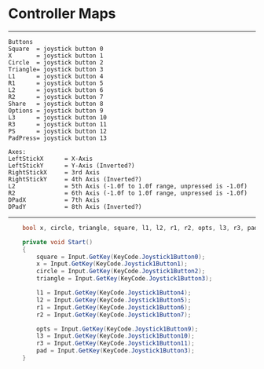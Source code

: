 # Controller Maps

***
    Buttons
    Square  = joystick button 0
    X       = joystick button 1
    Circle  = joystick button 2
    Triangle= joystick button 3
    L1      = joystick button 4
    R1      = joystick button 5
    L2      = joystick button 6
    R2      = joystick button 7
    Share	= joystick button 8
    Options = joystick button 9
    L3      = joystick button 10
    R3      = joystick button 11
    PS      = joystick button 12
    PadPress= joystick button 13
    
    Axes:
    LeftStickX      = X-Axis
    LeftStickY      = Y-Axis (Inverted?)
    RightStickX     = 3rd Axis
    RightStickY     = 4th Axis (Inverted?)
    L2              = 5th Axis (-1.0f to 1.0f range, unpressed is -1.0f)
    R2              = 6th Axis (-1.0f to 1.0f range, unpressed is -1.0f)
    DPadX           = 7th Axis
    DPadY           = 8th Axis (Inverted?)
***

```c#
    bool x, circle, triangle, square, l1, l2, r1, r2, opts, l3, r3, pad;

    private void Start()
    {
        square = Input.GetKey(KeyCode.Joystick1Button0);
        x = Input.GetKey(KeyCode.Joystick1Button1);
        circle = Input.GetKey(KeyCode.Joystick1Button2);
        triangle = Input.GetKey(KeyCode.Joystick1Button3);

        l1 = Input.GetKey(KeyCode.Joystick1Button4);
        l2 = Input.GetKey(KeyCode.Joystick1Button5);
        r1 = Input.GetKey(KeyCode.Joystick1Button6);
        r2 = Input.GetKey(KeyCode.Joystick1Button7);

        opts = Input.GetKey(KeyCode.Joystick1Button9);
        l3 = Input.GetKey(KeyCode.Joystick1Button10);
        r3 = Input.GetKey(KeyCode.Joystick1Button11);
        pad = Input.GetKey(KeyCode.Joystick1Button3);
    }
```
